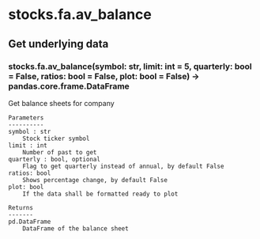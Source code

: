 # stocks.fa.av_balance

## Get underlying data 
### stocks.fa.av_balance(symbol: str, limit: int = 5, quarterly: bool = False, ratios: bool = False, plot: bool = False) -> pandas.core.frame.DataFrame

Get balance sheets for company

    Parameters
    ----------
    symbol : str
        Stock ticker symbol
    limit : int
        Number of past to get
    quarterly : bool, optional
        Flag to get quarterly instead of annual, by default False
    ratios: bool
        Shows percentage change, by default False
    plot: bool
        If the data shall be formatted ready to plot

    Returns
    -------
    pd.DataFrame
        DataFrame of the balance sheet
